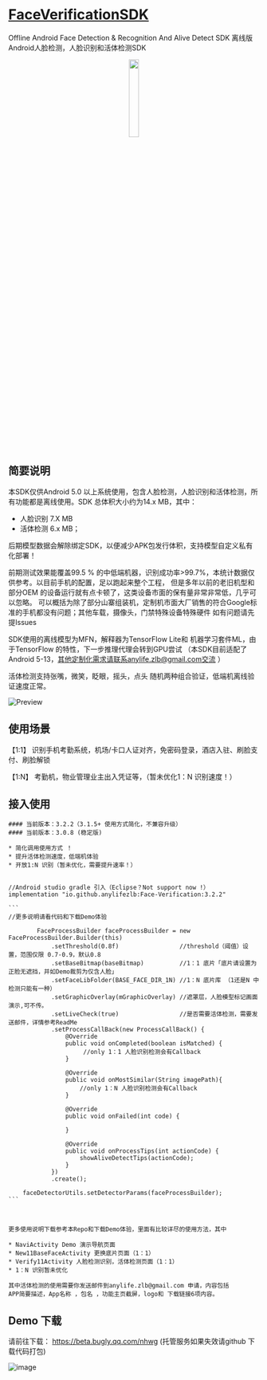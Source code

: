 #  [FaceVerificationSDK](https://github.com/AnyLifeZLB/FaceVerificationSDK)

Offline Android Face Detection &amp; Recognition And Alive Detect SDK 离线版Android人脸检测，人脸识别和活体检测SDK

<div align=center>
<img src="http://user-images.githubusercontent.com/15169396/182627098-0ca24289-641b-4593-bf7c-72b09c4bf94e.jpeg" width = 20% height = 20% />
</div>


## 简要说明

  本SDK仅供Android 5.0 以上系统使用，包含人脸检测，人脸识别和活体检测，所有功能都是离线使用。SDK 总体积大小约为14.x MB，其中：
  * 人脸识别 7.X MB
  * 活体检测 6.x MB；
  
  后期模型数据会解除绑定SDK，以便减少APK包发行体积，支持模型自定义私有化部署！

  前期测试效果能覆盖99.5 % 的中低端机器，识别成功率>99.7%，本统计数据仅供参考。以目前手机的配置，足以跑起来整个工程，
  但是多年以前的老旧机型和部分OEM 的设备运行就有点卡顿了，这类设备市面的保有量非常非常低，几乎可以忽略。
  可以概括为除了部分山寨组装机，定制机市面大厂销售的符合Google标准的手机都没有问题；其他车载，摄像头，门禁特殊设备特殊硬件
  如有问题请先提Issues

  SDK使用的离线模型为MFN，解释器为TensorFlow Lite和 机器学习套件ML，由于TensorFlow 的特性，下一步推理代理会转到GPU尝试
 （本SDK目前适配了Android 5-13，其他定制化需求请联系anylife.zlb@gmail.com交流 ）

  活体检测支持张嘴，微笑，眨眼，摇头，点头 随机两种组合验证，低端机离线验证速度正常。
  
  ![Preview](http://user-images.githubusercontent.com/15169396/187821824-c74e50dc-06c9-4573-8806-6f45d5c7d7dc.png)


## 使用场景

   【1:1】 识别手机考勤系统，机场/卡口人证对齐，免密码登录，酒店入驻、刷脸支付、刷脸解锁 

   【1:N】 考勤机，物业管理业主出入凭证等，（暂未优化1：N 识别速度！）


## 接入使用
 
    #### 当前版本：3.2.2（3.1.5+ 使用方式简化，不兼容升级）
    #### 当前版本：3.0.8 (稳定版)

    * 简化调用使用方式 ！
    * 提升活体检测速度，低端机体验
    * 开放1:N 识别（暂未优化，需要提升速率！）


    //Android studio gradle 引入（Eclipse？Not support now !）
    implementation "io.github.anylifezlb:Face-Verification:3.2.2"
    
    ``` 
    //更多说明请看代码和下载Demo体验
    
            FaceProcessBuilder faceProcessBuilder = new FaceProcessBuilder.Builder(this)
                .setThreshold(0.8f)                 //threshold（阈值）设置，范围仅限 0.7-0.9，默认0.8
                .setBaseBitmap(baseBitmap)          //1：1 底片「底片请设置为正脸无遮挡，并如Demo裁剪为仅含人脸」
                .setFaceLibFolder(BASE_FACE_DIR_1N) //1：N 底片库 （1还是N 中检测只能有一种）
                .setGraphicOverlay(mGraphicOverlay) //遮罩层，人脸模型标记画面演示,可不传。
                .setLiveCheck(true)                 //是否需要活体检测，需要发送邮件，详情参考ReadMe
                .setProcessCallBack(new ProcessCallBack() {
                    @Override
                    public void onCompleted(boolean isMatched) {
                         //only 1：1 人脸识别检测会有Callback
                    }

                    @Override
                    public void onMostSimilar(String imagePath){
                        //only 1：N 人脸识别检测会有Callback
                    }

                    @Override
                    public void onFailed(int code) {

                    }

                    @Override
                    public void onProcessTips(int actionCode) {
                        showAliveDetectTips(actionCode);
                    }
                })
                .create();

        faceDetectorUtils.setDetectorParams(faceProcessBuilder);
    ```


   
    更多使用说明下载参考本Repo和下载Demo体验，里面有比较详尽的使用方法，其中 

    * NaviActivity Demo 演示导航页面
    * New11BaseFaceActivity 更换底片页面（1：1）
    * Verify11Activity 人脸检测识别，活体检测页面（1：1）
    * 1：N 识别暂未优化

    其中活体检测的使用需要你发送邮件到anylife.zlb@gmail.com 申请，内容包括
    APP简要描述，App名称 ，包名 ，功能主页截屏，logo和 下载链接6项内容。


## Demo 下载

   请前往下载： https://beta.bugly.qq.com/nhwg (托管服务如果失效请github 下载代码打包)

![image](http://user-images.githubusercontent.com/15169396/189787317-c1d8d9f6-c38d-43de-bdc3-1cf77423fe46.png)

   
   
